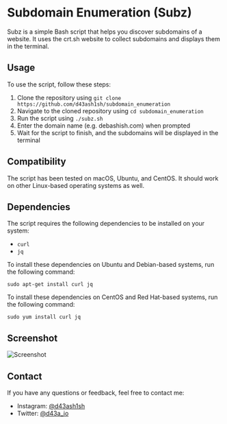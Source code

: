 # Subdomain Enumeration (Subz)

Subz is a simple Bash script that helps you discover subdomains of a website. It uses the crt.sh website to collect subdomains and displays them in the terminal.

## Usage

To use the script, follow these steps:

1. Clone the repository using `git clone https://github.com/d43ash1sh/subdomain_enumeration`
2. Navigate to the cloned repository using `cd subdomain_enumeration`
3. Run the script using `./subz.sh`
4. Enter the domain name (e.g. debashish.com) when prompted
5. Wait for the script to finish, and the subdomains will be displayed in the terminal

## Compatibility

The script has been tested on macOS, Ubuntu, and CentOS. It should work on other Linux-based operating systems as well.

## Dependencies

The script requires the following dependencies to be installed on your system:

- `curl`
- `jq`

To install these dependencies on Ubuntu and Debian-based systems, run the following command:

`sudo apt-get install curl jq`

To install these dependencies on CentOS and Red Hat-based systems, run the following command:

`sudo yum install curl jq`

## Screenshot

![Screenshot](https://firebasestorage.googleapis.com/v0/b/storagefirebase2022.appspot.com/o/subdomain_enumeration_snapshot.png?alt=media&token=0cb9fc2f-5e89-44a7-b1bc-451d6ae625f6)

## Contact

If you have any questions or feedback, feel free to contact me:

- Instagram: [@d43ash1sh](https://www.instagram.com/d43ash1sh/)
- Twitter: [@d43a_io](https://twitter.com/d43a_io)
